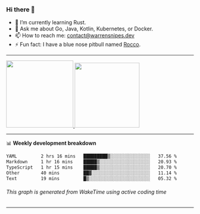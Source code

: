 ### Hi there 👋

- 🌱 I’m currently learning Rust.
- 💬 Ask me about Go, Java, Kotlin, Kubernetes, or Docker.
- 📫 How to reach me: contact@warrensnipes.dev
- ⚡ Fun fact: I have a blue nose pitbull named [Rocco](https://i.imgur.com/iLsSCKu.jpg).

-------


<a href="https://github.com/LockedThread/LockedThread">
  <img height="180em" src="https://github-readme-stats.vercel.app/api?username=LockedThread&theme=transparent&bg_color=00000000&show_icons=true&count_private=true" />
  <img height="174em" src="https://github-readme-stats.vercel.app/api/top-langs?username=LockedThread&theme=transparent&layout=compact&hide_progress=true&bg_color=00000000" />
  </a>

-------

📊 **Weekly development breakdown**
<!--START_SECTION:waka-->

```txt
YAML         2 hrs 16 mins   █████████▒░░░░░░░░░░░░░░░   37.56 %
Markdown     1 hr 16 mins    █████▒░░░░░░░░░░░░░░░░░░░   20.93 %
TypeScript   1 hr 15 mins    █████▒░░░░░░░░░░░░░░░░░░░   20.70 %
Other        40 mins         ██▓░░░░░░░░░░░░░░░░░░░░░░   11.14 %
Text         19 mins         █▒░░░░░░░░░░░░░░░░░░░░░░░   05.32 %
```

<!--END_SECTION:waka-->
###### *This graph is generated from WakeTime using active coding time*
-------
